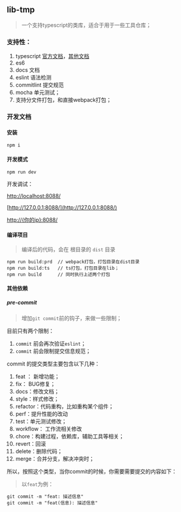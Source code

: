 
## lib-tmp
> 一个支持typescript的类库，适合于用于一些工具仓库；

### 支持性：
1. typescript [官方文档](https://www.tslang.cn/docs/handbook/basic-types.html)，[其他文档](https://ts.xcatliu.com/basics)
2. es6
3. docs 文档
4. eslint 语法检测
5. commitlint 提交规范
6. mocha 单元测试；
7. 支持分文件打包，和直接webpack打包；

### 开发文档

#### 安装

```
npm i 
```

#### 开发模式

```
npm run dev
```

开发调试：

[http://localhost:8088/](http://localhost:8088/)

[http://127.0.0.1:8088/](http://127.0.0.1:8088/)

[http://{你的ip}:8088/](http://{你的ip}:8088/)

#### 编译项目
> 编译后的代码，会在 根目录的 `dist` 目录
```
npm run build:prd  // webpack打包，打包目录在dist目录
npm run build:ts   // ts打包，打包目录在lib；
npm run build      // 同时执行上述两个打包
```

#### 其他依赖

##### pre-commit 
> 增加`git commit`前的钩子，来做一些限制；

目前只有两个限制：
1. `commit` 前会再次验证`eslint`；
2. `commit` 前会限制提交信息规范；

commit 的提交类型主要包含以下几种：
1. feat ： 新增功能；
2. fix： BUG修复；
3. docs：修改文档；
4. style：样式修改；
5. refactor：代码重构，比如重构某个组件；
6. perf：提升性能的改动
7. test：单元测试修改；
8. workflow： 工作流相关修改
9. chore：构建过程，依赖库，辅助工具等相关；
10. revert：回滚
11. delete：删除代码；
11. merge：合并分支，解决冲突时；

所以，按照这个类型，当你commit的时候，你需要需要提交的内容如下：

> 以`feat`为例：

```
git commit -m "feat: 描述信息"
git commit -m "feat(信息): 描述信息"
```


